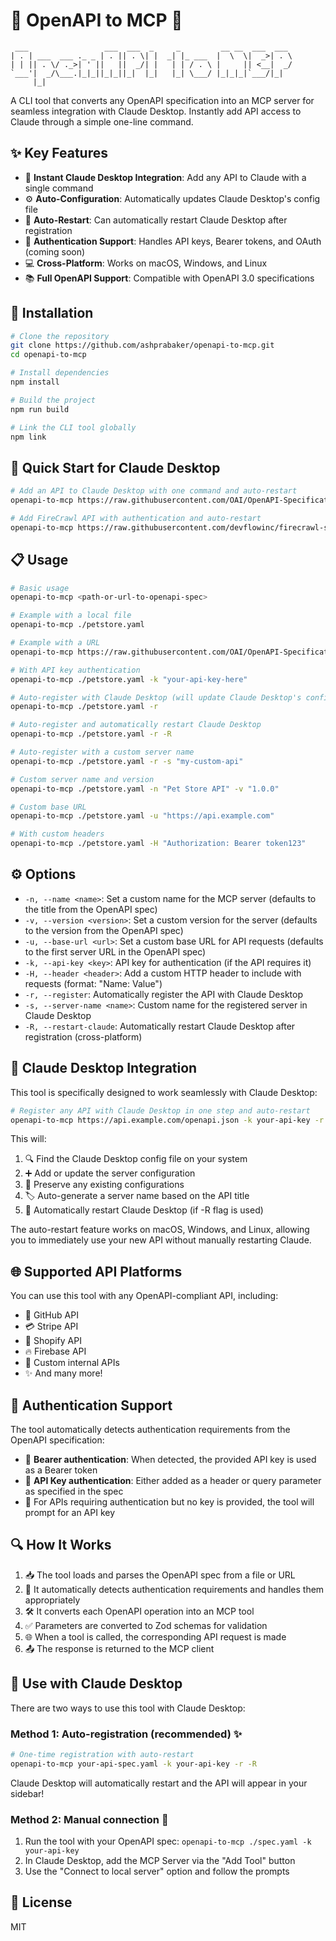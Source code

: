 # 🔌 OpenAPI to MCP 🤖

```
 ___                 ___  ___  _     _         __ __  ___  ___ 
| . | ___  ___ ._ _ | . || . \| |  _| |_ ___  |  \  \|  _>| . \
| | || . \/ ._>| ' ||   ||  _/| |   | | / . \ |     || <__|  _/
`___'|  _/\___.|_|_||_|_||_|  |_|   |_| \___/ |_|_|_|`___/|_|  
     |_|                                                       
```

A CLI tool that converts any OpenAPI specification into an MCP server for seamless integration with Claude Desktop. Instantly add API access to Claude through a simple one-line command.

## ✨ Key Features

- 🔄 **Instant Claude Desktop Integration**: Add any API to Claude with a single command
- ⚙️ **Auto-Configuration**: Automatically updates Claude Desktop's config file
- 🔄 **Auto-Restart**: Can automatically restart Claude Desktop after registration
- 🔐 **Authentication Support**: Handles API keys, Bearer tokens, and OAuth (coming soon)
- 💻 **Cross-Platform**: Works on macOS, Windows, and Linux
- 📚 **Full OpenAPI Support**: Compatible with OpenAPI 3.0 specifications

## 🔧 Installation

```bash
# Clone the repository
git clone https://github.com/ashprabaker/openapi-to-mcp.git
cd openapi-to-mcp

# Install dependencies
npm install

# Build the project
npm run build

# Link the CLI tool globally
npm link
```

## 🚀 Quick Start for Claude Desktop

```bash
# Add an API to Claude Desktop with one command and auto-restart
openapi-to-mcp https://raw.githubusercontent.com/OAI/OpenAPI-Specification/main/examples/v3.0/petstore.yaml -r -R

# Add FireCrawl API with authentication and auto-restart
openapi-to-mcp https://raw.githubusercontent.com/devflowinc/firecrawl-simple/main/apps/api/v1-openapi.json -k your-api-key -r -R
```

## 📋 Usage

```bash
# Basic usage
openapi-to-mcp <path-or-url-to-openapi-spec>

# Example with a local file
openapi-to-mcp ./petstore.yaml

# Example with a URL
openapi-to-mcp https://raw.githubusercontent.com/OAI/OpenAPI-Specification/main/examples/v3.0/petstore.yaml

# With API key authentication
openapi-to-mcp ./petstore.yaml -k "your-api-key-here"

# Auto-register with Claude Desktop (will update Claude Desktop's config file)
openapi-to-mcp ./petstore.yaml -r

# Auto-register and automatically restart Claude Desktop
openapi-to-mcp ./petstore.yaml -r -R

# Auto-register with a custom server name
openapi-to-mcp ./petstore.yaml -r -s "my-custom-api"

# Custom server name and version
openapi-to-mcp ./petstore.yaml -n "Pet Store API" -v "1.0.0"

# Custom base URL
openapi-to-mcp ./petstore.yaml -u "https://api.example.com"

# With custom headers
openapi-to-mcp ./petstore.yaml -H "Authorization: Bearer token123"
```

## ⚙️ Options

- `-n, --name <name>`: Set a custom name for the MCP server (defaults to the title from the OpenAPI spec)
- `-v, --version <version>`: Set a custom version for the server (defaults to the version from the OpenAPI spec)
- `-u, --base-url <url>`: Set a custom base URL for API requests (defaults to the first server URL in the OpenAPI spec)
- `-k, --api-key <key>`: API key for authentication (if the API requires it)
- `-H, --header <header>`: Add a custom HTTP header to include with requests (format: "Name: Value")
- `-r, --register`: Automatically register the API with Claude Desktop
- `-s, --server-name <name>`: Custom name for the registered server in Claude Desktop
- `-R, --restart-claude`: Automatically restart Claude Desktop after registration (cross-platform)

## 🤖 Claude Desktop Integration

This tool is specifically designed to work seamlessly with Claude Desktop:

```bash
# Register any API with Claude Desktop in one step and auto-restart
openapi-to-mcp https://api.example.com/openapi.json -k your-api-key -r -R
```

This will:
1. 🔍 Find the Claude Desktop config file on your system
2. ➕ Add or update the server configuration
3. 💾 Preserve any existing configurations
4. 🏷️ Auto-generate a server name based on the API title
5. 🔄 Automatically restart Claude Desktop (if -R flag is used)

The auto-restart feature works on macOS, Windows, and Linux, allowing you to immediately use your new API without manually restarting Claude.

## 🌐 Supported API Platforms

You can use this tool with any OpenAPI-compliant API, including:

- 🐙 GitHub API
- 💳 Stripe API
- 🛒 Shopify API
- 🔥 Firebase API
- 🏢 Custom internal APIs
- ✨ And many more!

## 🔑 Authentication Support

The tool automatically detects authentication requirements from the OpenAPI specification:

- 🔐 **Bearer authentication**: When detected, the provided API key is used as a Bearer token
- 🔑 **API Key authentication**: Either added as a header or query parameter as specified in the spec
- 💬 For APIs requiring authentication but no key is provided, the tool will prompt for an API key

## 🔍 How It Works

1. 📥 The tool loads and parses the OpenAPI spec from a file or URL
2. 🔐 It automatically detects authentication requirements and handles them appropriately
3. 🛠️ It converts each OpenAPI operation into an MCP tool
4. ✅ Parameters are converted to Zod schemas for validation
5. 🌐 When a tool is called, the corresponding API request is made
6. 📤 The response is returned to the MCP client

## 🔌 Use with Claude Desktop

There are two ways to use this tool with Claude Desktop:

### Method 1: Auto-registration (recommended) ✨
```bash
# One-time registration with auto-restart
openapi-to-mcp your-api-spec.yaml -k your-api-key -r -R
```
Claude Desktop will automatically restart and the API will appear in your sidebar!

### Method 2: Manual connection 🔧
1. Run the tool with your OpenAPI spec: `openapi-to-mcp ./spec.yaml -k your-api-key`
2. In Claude Desktop, add the MCP Server via the "Add Tool" button
3. Use the "Connect to local server" option and follow the prompts

## 📝 License

MIT 